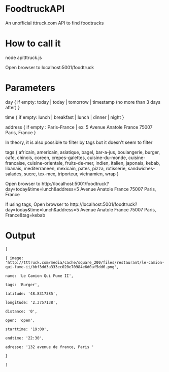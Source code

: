 # FoodtruckAPI

An unofficial tttruck.com API to find foodtrucks

# How to call it

node apitttruck.js

Open browser to localhost:5001/foodtruck
# Parameters

day { if empty: today | today | tomorrow | timestamp (no more than 3 days after) }

time { if empty: lunch | breakfast | lunch | dinner | night }

address { if empty : Paris-France | ex: 5 Avenue Anatole France 75007 Paris, France }

In theory, it is also possible to filter by tags but it doesn't seem to filter

tags { africain, americain, asiatique, bagel, bar-a-jus, boulangerie, burger, cafe, chinois, coreen, crepes-galettes, cuisine-du-monde, cuisine-francaise, cuisine-orientale, fruits-de-mer, indien, italien, japonais, kebab, libanais, mediterraneen, mexicain, pates, pizza, rotisserie, sandwiches-salades, sucre, tex-mex, triporteur, vietnamien, wrap }

Open browser to http://localhost:5001/foodtruck?day=today&time=lunch&address=5 Avenue Anatole France 75007 Paris, France

If using tags, Open browser to http://localhost:5001/foodtruck?day=today&time=lunch&address=5 Avenue Anatole France 75007 Paris, France&tag=kebab

# Output

    [
    
    { image: 'http://tttruck.com/media/cache/square_200/files/restaurant/le-camion-qui-fume-ii/bbf3dd3a333ec020e70984e6d0af5dd6.png',

    name: 'Le Camion Qui Fume II',
    
    tags: 'Burger',
    
    latitude: '48.8317385',
    
    longitude: '2.3757138',
    
    distance: '0',
    
    open: 'open',
    
    starttime: '19:00',
    
    endtime: '22:30',
    
    adresse: '132 avenue de france, Paris '
    
    } 
    
    ] 
    
